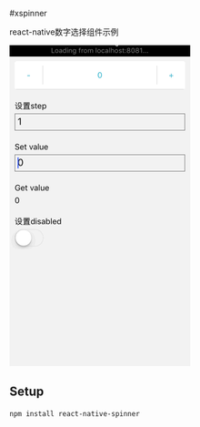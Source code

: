 #xspinner

react-native数字选择组件示例

![alt tag](https://raw.githubusercontent.com/roscoe054/xspinner/master/demo.gif)

## Setup
```
npm install react-native-spinner
```
